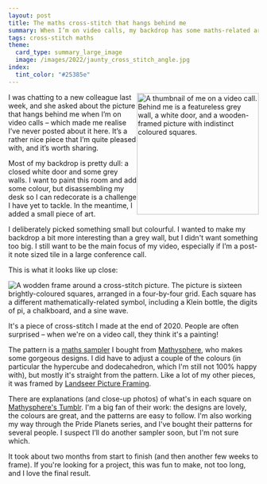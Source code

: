 ```yaml
---
layout: post
title: The maths cross-stitch that hangs behind me
summary: When I’m on video calls, my backdrop has some maths-related art that I helped to make.
tags: cross-stitch maths
theme:
  card_type: summary_large_image
  image: /images/2022/jaunty_cross_stitch_angle.jpg
index:
  tint_color: "#25385e"
---
```


<style>
  .me_on_a_video_call {
    width: 245px;
  }

  /* This is a sneaky wheeze to make the photo appear:
   *
   *    1) inline with the text on desktop browsers
   *    2) in its own paragraph on mobile browsers
   */
  .desktop_only {
    display: none;
  }

  @media screen and (max-width: 500px) {
    .desktop_only {
      display: none;
    }

    .mobile_only {
      display: block;
    }
  }

  @media screen and (min-width: 500px) {
    .desktop_only {
      display: inline-block;
      float: right;
    }

    .mobile_only {
      display: none;
    }
  }
</style>

<p>
  <img src="/images/2022/me_on_a_video_call.png" class="me_on_a_video_call desktop_only" data-rss-exclude="true" alt="A thumbnail of me on a video call. Behind me is a featureless grey wall, a white door, and a wooden-framed picture with indistinct coloured squares.">
  I was chatting to a new colleague last week, and she asked about the picture that hangs behind me when I’m on video calls – which made me realise I’ve never posted about it here.
  It’s a rather nice piece that I’m quite pleased with, and it’s worth sharing.
</p>

<img src="/images/2022/me_on_a_video_call.png" class="me_on_a_video_call mobile_only" alt="A thumbnail of me on a video call. Behind me is a featureless grey wall, a white door, and a wooden-framed picture with indistinct coloured squares.">

Most of my backdrop is pretty dull: a closed white door and some grey walls.
I want to paint this room and add some colour, but disassembling my desk so I can redecorate is a challenge I have yet to tackle.
In the meantime, I added a small piece of art.

I deliberately picked something small but colourful.
I wanted to make my backdrop a bit more interesting than a grey wall, but I didn't want something too big.
I still want to be the main focus of my video, especially if I’m a post-it note sized tile in a large conference call.

This is what it looks like up close:

<img src="/images/2022/maths_sampler_1x.jpg" srcset="/images/2022/maths_sampler_1x.jpg 1x, /images/2022/maths_sampler_2x.jpg 2x, /images/2022/maths_sampler_3x.jpg 3x" class="wide_img" alt="A wodden frame around a cross-stitch picture. The picture is sixteen brightly-coloured squares, arranged in a four-by-four grid. Each square has a different mathematically-related symbol, including a Klein bottle, the digits of pi, a chalkboard, and a sine wave.">

It's a piece of cross-stitch I made at the end of 2020.
People are often surprised – when we're on a video call, they think it's a painting!

The pattern is a [maths sampler][pattern] I bought from [Mathysphere], who makes some gorgeous designs.
I did have to adjust a couple of the colours (in particular the hypercube and dodecahedron, which I'm still not 100% happy with), but mostly it's straight from the pattern.
Like a lot of my other pieces, it was framed by [Landseer Picture Framing].

There are explanations (and close-up photos) of what's in each square on [Mathysphere's Tumblr][tumblr].
I'm a big fan of their work: the designs are lovely, the colours are great, and the patterns are easy to follow.
I'm also working my way through the Pride Planets series, and I've bought their patterns for several people.
I suspect I’ll do another sampler soon, but I'm not sure which.

It took about two months from start to finish (and then another few weeks to frame).
If you're looking for a project, this was fun to make, not too long, and I love the final result.

[pattern]: https://www.etsy.com/uk/listing/498963139/math-sampler-cross-stitch-pattern-pdf
[Mathysphere]: https://www.etsy.com/uk/shop/Mathysphere
[Landseer Picture Framing]: https://landseerpictureframes.co.uk/
[tumblr]: https://mathysphere.tumblr.com/tagged/math%20sampler
